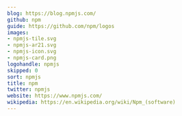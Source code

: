 ```yaml
---
blog: https://blog.npmjs.com/
github: npm
guide: https://github.com/npm/logos
images:
- npmjs-tile.svg
- npmjs-ar21.svg
- npmjs-icon.svg
- npmjs-card.png
logohandle: npmjs
skipped: 0
sort: npmjs
title: npm
twitter: npmjs
website: https://www.npmjs.com/
wikipedia: https://en.wikipedia.org/wiki/Npm_(software)
---
```

